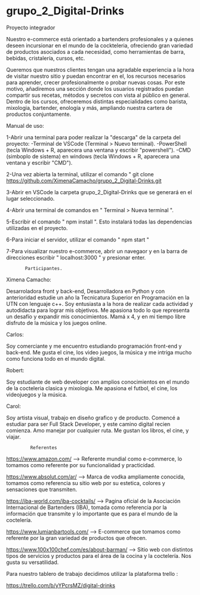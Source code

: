 # grupo_2_Digital-Drinks

Proyecto integrador

Nuestro e-commerce está orientado a bartenders profesionales y a quienes deseen incursionar en el mundo de la cockteleria, ofreciendo gran variedad de productos asociados a cada necesidad, como herramientas de barra, bebidas, cristalería, cursos, etc.

Queremos que nuestros clientes tengan una agradable experiencia a la hora de visitar nuestro sitio y puedan encontrar en el, los recursos necesarios para aprender, crecer profesionalmente o probar nuevas cosas. Por este motivo, añadiremos una sección donde los usuarios registrados puedan compartir sus recetas, métodos y secretos con vista al público en general.
Dentro de los cursos, ofreceremos distintas especialidades como barista, mixologia, bartender, enología y más, ampliando nuestra cartera de productos conjuntamente.

Manual de uso:

1-Abrir una terminal para poder realizar la "descarga" de la carpeta del proyecto:
-Terminal de VSCode (Terminal > Nuevo terminal).
-PowerShell (tecla Windows + R, aparecera una ventana y escribir "powershell").
-CMD (simboplo de sistema) en windows (tecla Windows + R, aparecera una ventana y escribir "CMD").

2-Una vez abierta la terminal, utilizar el comando " git clone https://github.com/XimenaCamacho/grupo_2_Digital-Drinks.git

3-Abrir en VSCode la carpeta grupo_2_Digital-Drinks que se generará en el lugar seleccionado.

4-Abrir una terminal de comandos en " Terminal > Nueva terminal ".

5-Escribir el comando " npm install ". Esto instalará todas las dependencias utilizadas en el proyecto.

6-Para iniciar el servidor, utilizar el comando " npm start "

7-Para visualizar nuestro e-commerce, abrir un navegaor y en la barra de direcciones escribir " localhost:3000 " y presionar enter.

           Participantes.

Ximena Camacho:

Desarroladora front y back-end, Desarrolladora en Python y con anterioridad estudie un año la Tecnicatura Superior en Programación en la UTN con lenguaje c++. Soy entusiasta a la hora de realizar cada actividad y autodidacta para lograr mis objetivos. Me apasiona todo lo que representa un desafío y expandir mis conocimientos. Mamá x 4, y en mi tiempo libre disfruto de la música y los juegos online.

Carlos:

Soy comerciante y me encuentro estudiando programación front-end y back-end. Me gusta el cine, los video juegos, la música y me intriga mucho como funciona todo en el mundo digital.

Robert:

Soy estudiante de web developer con amplios conocimientos en el mundo de la cocteleria clasica y mixologia. Me apasiona el futbol, el cine, los videojuegos y la música.

Carol:

Soy artista visual, trabajo en diseño grafico y de producto.
Comencé a estudiar para ser Full Stack Developer, y este camino digital recien comienza.
Amo manejar por cualquier ruta. Me gustan los libros, el cine, y viajar.

             Referentes

https://www.amazon.com/ --> Referente mundial como e-commerce, lo tomamos como referente por su funcionalidad y practicidad.

https://www.absolut.com/ar/ --> Marca de vodka ampliamente conocida, tomamos como referencia su sitio web por su estetica, colores y sensaciones que transmiten.

https://iba-world.com/iba-cocktails/ --> Pagina oficial de la Asociación Internacional de Bartenders (IBA), tomada como referencia por la información que transmite y lo importante que es para el mundo de la coctelería.

https://www.lumianbartools.com/ --> E-commerce que tomamos como referente por la gran variedad de productos que ofrecen.

https://www.100x100chef.com/es/about-barman/ --> Sitio web con distintos tipos de servicios y productos para el área de la cocina y la coctelería. Nos gusta su versatilidad.

Para nuestro tablero de trabajo decidimos utilizar la plataforma trello :

https://trello.com/b/yYPcrsMZ/digital-drinks
